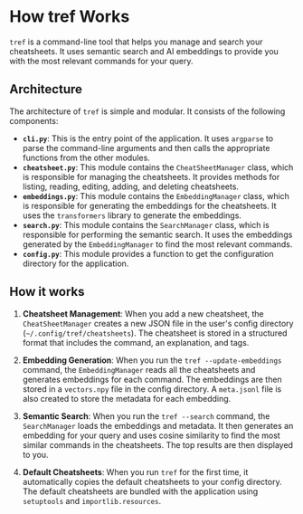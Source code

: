 # How tref Works

`tref` is a command-line tool that helps you manage and search your cheatsheets. It uses semantic search and AI embeddings to provide you with the most relevant commands for your query.

## Architecture

The architecture of `tref` is simple and modular. It consists of the following components:

*   **`cli.py`**: This is the entry point of the application. It uses `argparse` to parse the command-line arguments and then calls the appropriate functions from the other modules.
*   **`cheatsheet.py`**: This module contains the `CheatSheetManager` class, which is responsible for managing the cheatsheets. It provides methods for listing, reading, editing, adding, and deleting cheatsheets.
*   **`embeddings.py`**: This module contains the `EmbeddingManager` class, which is responsible for generating the embeddings for the cheatsheets. It uses the `transformers` library to generate the embeddings.
*   **`search.py`**: This module contains the `SearchManager` class, which is responsible for performing the semantic search. It uses the embeddings generated by the `EmbeddingManager` to find the most relevant commands.
*   **`config.py`**: This module provides a function to get the configuration directory for the application.

## How it works

1.  **Cheatsheet Management**: When you add a new cheatsheet, the `CheatSheetManager` creates a new JSON file in the user's config directory (`~/.config/tref/cheatsheets`). The cheatsheet is stored in a structured format that includes the command, an explanation, and tags.

2.  **Embedding Generation**: When you run the `tref --update-embeddings` command, the `EmbeddingManager` reads all the cheatsheets and generates embeddings for each command. The embeddings are then stored in a `vectors.npy` file in the config directory. A `meta.jsonl` file is also created to store the metadata for each embedding.

3.  **Semantic Search**: When you run the `tref --search` command, the `SearchManager` loads the embeddings and metadata. It then generates an embedding for your query and uses cosine similarity to find the most similar commands in the cheatsheets. The top results are then displayed to you.

4.  **Default Cheatsheets**: When you run `tref` for the first time, it automatically copies the default cheatsheets to your config directory. The default cheatsheets are bundled with the application using `setuptools` and `importlib.resources`.
